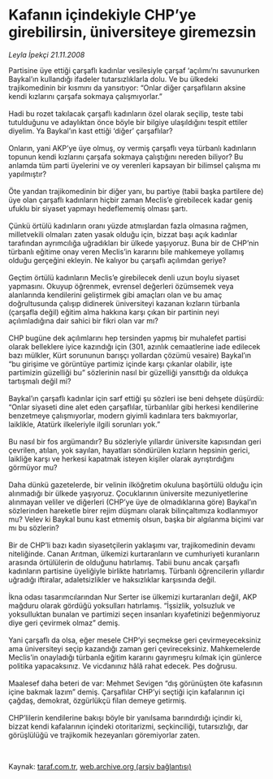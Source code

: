 # Kafanın içindekiyle CHP’ye girebilirsin, üniversiteye giremezsin

*Leyla İpekçi 21.11.2008*

<div class="taraf_structure_2col_1zq">
<div class="margen_n">



 <p>Partisine üye ettiği çarşaflı kadınlar vesilesiyle çarşaf ‘açılımı’nı savunurken Baykal’ın kullandığı ifadeler tutarsızlıklarla dolu. Ve bu ülkedeki trajikomedinin bir kısmını da yansıtıyor: “Onlar diğer çarşaflıların aksine kendi kızlarını çarşafa sokmaya çalışmıyorlar.” <br/><br/>Hadi bu rozet takılacak çarşaflı kadınların özel olarak seçilip, teste tabi tutulduğunu ve adaylıktan önce böyle bir bilgiye ulaşıldığını tespit ettiler diyelim. Ya Baykal’ın kast ettiği ‘diğer’ çarşaflılar? <br/><br/>Onların, yani AKP’ye üye olmuş, oy vermiş çarşaflı veya türbanlı kadınların topunun kendi kızlarını çarşafa sokmaya çalıştığını nereden biliyor? Bu anlamda tüm parti üyelerini ve oy verenleri kapsayan bir bilimsel çalışma mı yapılmıştır? <br/><br/>Öte yandan trajikomedinin bir diğer yanı, bu partiye (tabii başka partilere de) üye olan çarşaflı kadınların hiçbir zaman Meclis’e girebilecek kadar geniş ufuklu bir siyaset yapmayı hedeflememiş olması şartı. <br/><br/>Çünkü örtülü kadınların oranı yüzde atmışlardan fazla olmasına rağmen, milletvekili olmaları zaten yasak olduğu için, bizzat başı açık kadınlar tarafından ayrımcılığa uğradıkları bir ülkede yaşıyoruz. Buna bir de CHP’nin türbanlı eğitime onay veren Meclis’in kararını bile mahkemeye yollamış olduğu gerçeğini ekleyin. Ne kalıyor bu çarşaflı açılımdan geriye? <br/><br/>Geçtim örtülü kadınların Meclis’e girebilecek denli uzun boylu siyaset yapmasını. Okuyup öğrenmek, evrensel değerleri özümsemek veya alanlarında kendilerini geliştirmek gibi amaçları olan ve bu amaç doğrultusunda çalışıp didinerek üniversiteyi kazanan kızların türbanla (çarşafla değil) eğitim alma hakkına karşı çıkan bir partinin neyi açılımladığına dair sahici bir fikri olan var mı? <br/><br/>CHP bugüne dek açılımlarını hep tersinden yapmış bir muhalefet partisi olarak belleklere iyice kazındığı için (301, azınlık cemaatlerine iade edilecek bazı mülkler, Kürt sorununun barışçı yollardan çözümü vesaire) Baykal’ın “bu girişime ve görüntüye partimiz içinde karşı çıkanlar olabilir, işte partimizin güzelliği bu” sözlerinin nasıl bir güzelliği yansıttığı da oldukça tartışmalı değil mi? <br/><br/>Baykal’ın çarşaflı kadınlar için sarf ettiği şu sözleri ise beni dehşete düşürdü: “Onlar siyaseti dine alet eden çarşaflılar, türbanlılar gibi herkesi kendilerine benzetmeye çalışmıyorlar, modern giyimli kadınlara ters bakmıyorlar, laiklikle, Atatürk ilkeleriyle ilgili sorunları yok.” <br/><br/>Bu nasıl bir fos argümandır? Bu sözleriyle yıllardır üniversite kapısından geri çevrilen, atılan, yok sayılan, hayatları söndürülen kızların hepsinin gerici, laikliğe karşı ve herkesi kapatmak isteyen kişiler olarak ayrıştırdığını görmüyor mu? <br/><br/>Daha dünkü gazetelerde, bir velinin ilköğretim okuluna başörtülü olduğu için alınmadığı bir ülkede yaşıyoruz. Çocuklarının üniversite mezuniyetlerine alınmayan veliler ve diğerleri (CHP’ye üye de olmadıklarına göre) Baykal’ın sözlerinden hareketle birer rejim düşmanı olarak bilinçaltımıza kodlanmıyor mu? Velev ki Baykal bunu kast etmemiş olsun, başka bir algılanma biçimi var mı bu sözlerin? <br/><br/>Bir de CHP’li bazı kadın siyasetçilerin yaklaşımı var, trajikomedinin devamı niteliğinde. Canan Arıtman, ülkemizi kurtaranların ve cumhuriyeti kuranların arasında örtülülerin de olduğunu hatırlamış. Tabii bunu ancak çarşaflı kadınların partisine üyeliğiyle birlikte hatırlamış. Türbanlı öğrencilerin yıllardır uğradığı iftiralar, adaletsizlikler ve haksızlıklar karşısında değil. <br/><br/>İkna odası tasarımcılarından Nur Serter ise ülkemizi kurtaranları değil, AKP mağduru olarak gördüğü yoksulları hatırlamış. “İşsizlik, yolsuzluk ve yoksulluktan bunalan ve partimizi seçen insanları kıyafetinizi beğenmiyoruz diye geri çevirmek olmaz” demiş. <br/><br/>Yani çarşaflı da olsa, eğer mesele CHP’yi seçmekse geri çevirmeyeceksiniz ama üniversiteyi seçip kazandığı zaman geri çevireceksiniz. Mahkemelerde Meclis’in onayladığı türbanla eğitim kararını gayrımeşru kılmak için günlerce politika yapacaksınız. Ve vicdanınız hâlâ rahat edecek. Pes doğrusu. <br/><br/>Maalesef daha beteri de var: Mehmet Sevigen “dış görünüşten öte kafasının içine bakmak lazım” demiş. Çarşaflılar CHP’yi seçtiği için kafalarının içi çağdaş, demokrat, özgürlükçü filan demeye getirmiş. <br/><br/>CHP’lilerin kendilerine bakışı böyle bir yanılsama barındırdığı içindir ki, bizzat kendi kafalarının içindeki otoritarizmi, seçkinciliği, tutarsızlığı, dar görüşlülüğü ve trajikomik hezeyanları göremiyorlar zaten. </p>

<br/>


<div id="taraf_not">
</div>

</div>


</div>

Kaynak: [taraf.com.tr](http://www.taraf.com.tr:80/makale/2765.htm), [web.archive.org (arşiv bağlantısı)](http://web.archive.org/web/20081219131404/http://www.taraf.com.tr:80/makale/2765.htm)
